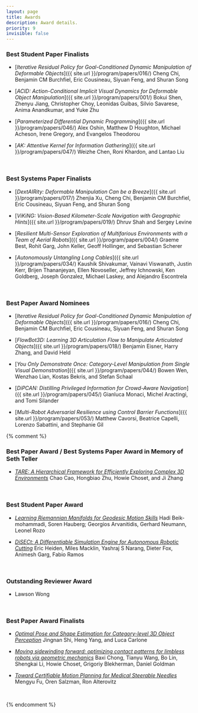 ```yaml
---
layout: page
title: Awards
description: Award details.
priority: 9
invisible: false
---
```



<!-- Congratulations to the following people!<br> -->


### Best Student Paper Finalists

* [*Iterative Residual Policy for Goal-Conditioned Dynamic Manipulation of Deformable Objects*]({{ site.url }}/program/papers/016/)
Cheng Chi, Benjamin CM Burchfiel, Eric Cousineau, Siyuan Feng, and Shuran Song

* [*ACID: Action-Conditional Implicit Visual Dynamics for Deformable Object Manipulation*]({{ site.url }}/program/papers/001/)
Bokui Shen, Zhenyu Jiang, Christopher Choy, Leonidas Guibas, Silvio Savarese, Anima Anandkumar, and Yuke Zhu

* [*Parameterized Differential Dynamic Programming*]({{ site.url }}/program/papers/046/)
Alex Oshin, Matthew D Houghton, Michael Acheson, Irene Gregory, and Evangelos Theodorou

* [*AK: Attentive Kernel for Information Gathering*]({{ site.url }}/program/papers/047/)
Weizhe Chen, Roni Khardon, and Lantao Liu

<br>

### Best Systems Paper Finalists

* [*DextAIRity: Deformable Manipulation Can be a Breeze*]({{ site.url }}/program/papers/017/)
Zhenjia Xu, Cheng Chi, Benjamin CM Burchfiel, Eric Cousineau, Siyuan Feng, and Shuran Song

* [*ViKiNG: Vision-Based Kilometer-Scale Navigation with Geographic Hints*]({{ site.url }}/program/papers/019/)
Dhruv Shah and Sergey Levine

* [*Resilient Multi-Sensor Exploration of Multifarious Environments with a Team of Aerial Robots*]({{ site.url }}/program/papers/004/)
Graeme Best, Rohit Garg, John Keller, Geoff Hollinger, and Sebastian Scherer

* [*Autonomously Untangling Long Cables*]({{ site.url }}/program/papers/034/)
Kaushik Shivakumar, Vainavi Viswanath, Justin Kerr, Brijen Thananjeyan, Ellen Novoseller, Jeffrey Ichnowski, Ken Goldberg, Joseph Gonzalez, Michael Laskey, and Alejandro Escontrela

<br>

### Best Paper Award Nominees

* [*Iterative Residual Policy for Goal-Conditioned Dynamic Manipulation of Deformable Objects*]({{ site.url }}/program/papers/016/)
Cheng Chi, Benjamin CM Burchfiel, Eric Cousineau, Siyuan Feng, and Shuran Song

* [*FlowBot3D: Learning 3D Articulation Flow to Manipulate Articulated Objects*]({{ site.url }}/program/papers/018/)
Benjamin Eisner, Harry Zhang, and David Held

* [*You Only Demonstrate Once: Category-Level Manipulation from Single Visual Demonstration*]({{ site.url }}/program/papers/044/)
Bowen Wen, Wenzhao Lian, Kostas Bekris, and Stefan Schaal

* [*DiPCAN: Distilling Privileged Information for Crowd-Aware Navigation*]({{ site.url }}/program/papers/045/)
Gianluca Monaci, Michel Aractingi, and Tomi Silander

* [*Multi-Robot Adversarial Resilience using Control Barrier Functions*]({{ site.url }}/program/papers/053/)
Matthew Cavorsi, Beatrice Capelli, Lorenzo Sabattini, and Stephanie Gil



{% comment %}

### Best Paper Award / Best Systems Paper Award in Memory of Seth Teller

*  [*TARE: A Hierarchical Framework for Efficiently Exploring Complex 3D Environments*]({{site.baseurl}}/program/papers/018/)
Chao Cao, Hongbiao  Zhu, Howie Choset, and Ji Zhang
<br>


### Best Student Paper Award 

* [*Learning Riemannian Manifolds for Geodesic Motion Skills*]({{site.baseurl}}/program/papers/082/)
Hadi Beik-mohammadi, Soren Hauberg; Georgios Arvanitidis, Gerhard Neumann, Leonel Rozo


* [*DiSECt: A Differentiable Simulation Engine for Autonomous Robotic Cutting*]({{site.baseurl}}/program/papers/067/)
Eric Heiden, Miles Macklin, Yashraj S Narang, Dieter Fox, Animesh Garg, Fabio Ramos
<br>


### Outstanding Reviewer Award
* Lawson Wong

<br>


### Best Paper Award Finalists

* [*Optimal Pose and Shape Estimation for Category-level 3D Object Perception*]({{site.baseurl}}/program/papers/025/)
Jingnan Shi, Heng Yang, and Luca Carlone

* [*Moving sidewinding forward: optimizing contact patterns for limbless robots via geometric mechanics*]({{site.baseurl}}/program/papers/031/)
Baxi Chong, Tianyu Wang, Bo Lin, Shengkai Li, Howie Choset, Grigoriy Blekherman, Daniel Goldman


* [*Toward Certifiable Motion Planning for Medical Steerable Needles*]({{site.baseurl}}/program/papers/081/)
Mengyu Fu, Oren Salzman, Ron Alterovitz

<br>

{% endcomment %}